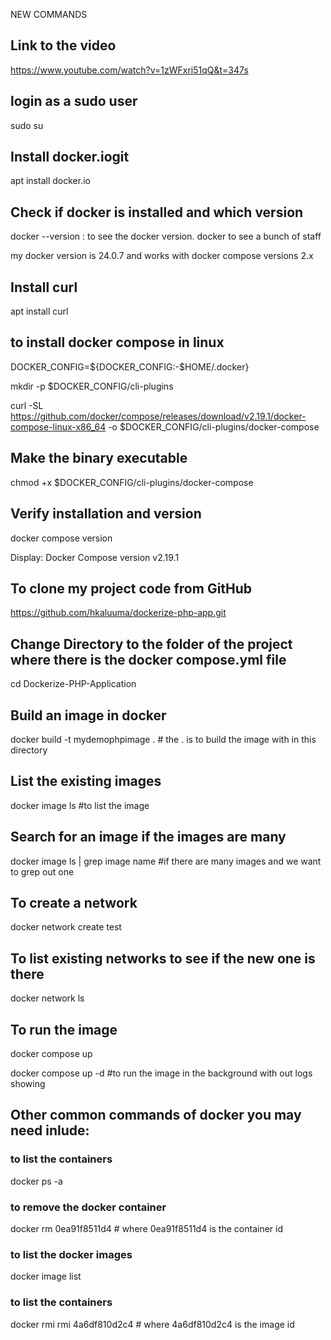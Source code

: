NEW COMMANDS
## Link to the video
https://www.youtube.com/watch?v=1zWFxri51qQ&t=347s

## login as a sudo user
sudo su

## Install docker.iogit
apt install docker.io

## Check if docker is installed and which version
docker --version : to see the docker version.
docker to see a bunch of staff

my docker version is 24.0.7 and works with docker compose versions 2.x

## Install curl
apt install curl

## to install docker compose in linux
DOCKER_CONFIG=${DOCKER_CONFIG:-$HOME/.docker}

mkdir -p $DOCKER_CONFIG/cli-plugins

curl -SL https://github.com/docker/compose/releases/download/v2.19.1/docker-compose-linux-x86_64 -o $DOCKER_CONFIG/cli-plugins/docker-compose

## Make the binary executable
chmod +x $DOCKER_CONFIG/cli-plugins/docker-compose

## Verify installation and version
docker compose version

Display: Docker Compose version v2.19.1

## To clone my project code from GitHub
https://github.com/hkaluuma/dockerize-php-app.git

## Change Directory to the folder of the project where there is the docker compose.yml file
cd Dockerize-PHP-Application

## Build an image in docker
docker build -t mydemophpimage . # the . is to build the image with in this directory

## List the existing images
docker image ls #to list the image

## Search for an image if the images are many
docker image ls | grep image name #if there are many images and we want to grep out one

## To create a network
docker network create test

## To list existing networks to see if the new one is there
docker network ls

## To run the image
docker compose up 

docker compose up -d #to run the image in the background with out logs showing

## Other common commands of docker you may need inlude:
### to list the containers
docker ps -a 
### to remove the docker container
docker rm 0ea91f8511d4 # where 0ea91f8511d4 is the container id
### to list the docker images
docker image list
### to list the containers
docker rmi rmi 4a6df810d2c4 # where 4a6df810d2c4 is the image id
